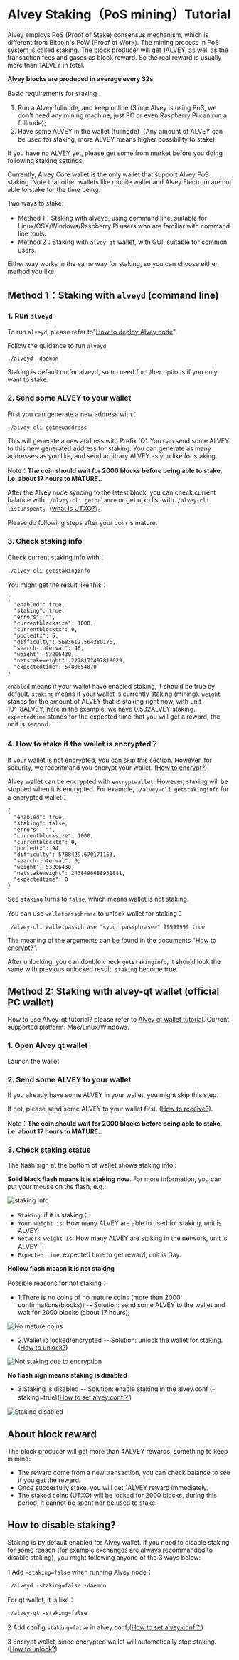 # Alvey Staking（PoS mining）Tutorial

Alvey employs PoS (Proof of Stake) consensus mechanism, which is different from Bitcoin's PoW (Proof of Work). The mining process in PoS system is called staking. The block producer will get 1ALVEY, as well as the transaction fees and gases as block reward. So the real reward is usually more than 1ALVEY in total.

**Alvey blocks are produced in average every 32s**

Basic requirements for staking：

1. Run a Alvey fullnode, and keep online (Since Alvey is using PoS, we don't need any mining machine, just PC or even Raspberry Pi can run a fullnode);
2. Have some ALVEY in the wallet (fullnode)（Any amount of ALVEY can be used for staking, more ALVEY means higher possibility to stake).

If you have no ALVEY yet, please get some from market before you doing following staking settings.

Currently, Alvey Core wallet is the only wallet that support Alvey PoS staking. Note that other wallets like mobile wallet and Alvey Electrum are not able to stake for the time being.

Two ways to stake:

* Method 1：Staking with alveyd, using command line, suitable for Linux/OSX/Windows/Raspberry Pi users who are familiar with command line tools.
* Method 2：Staking with `alvey-qt` wallet, with GUI, suitable for common users.

Either way works in the same way for staking, so you can choose either method you like.

## Method 1：Staking with `alveyd` (command line)

### 1. Run `alveyd`

To run `alveyd`, please refer to"[How to deploy Alvey node](../Guidance-of-Alvey-Deployment-and-RPC-Settings.md)".

Follow the guidance to run `alveyd`:

```
./alveyd -daemon
```

Staking is default on for alveyd, so no need for other options if you only want to stake.

### 2. Send some ALVEY to your wallet

First you can generate a new address with：

```
./alvey-cli getnewaddress
```

This will generate a new address with Prefix 'Q'. You can send some ALVEY to this new generated address for staking. You can generate as many addresses as you like, and send arbitrary ALVEY as you like for staking.

Note：**The coin should wait for 2000 blocks before being able to stake, i.e. about 17 hours to MATURE.**. 

After the Alvey node syncing to the latest block, you can check current balance with `./alvey-cli getbalance` or get utxo list with`./alvey-cli listunspent`。（[what is UTXO?](https://github.com/alveyproject/documents/blob/master/zh/Alvey-Blockchain-Guide.md#utxo账户模型)）。

Please do following steps after your coin is mature.

### 3. Check staking info

Check current staking info with：

```
./alvey-cli getstakinginfo
```

You might get the result like this：

```
{
  "enabled": true,
  "staking": true,
  "errors": "",
  "currentblocksize": 1000,
  "currentblocktx": 0,
  "pooledtx": 5,
  "difficulty": 5683612.564280176,
  "search-interval": 46,
  "weight": 53206430,
  "netstakeweight": 2278172497819029,
  "expectedtime": 5480654870
}
```

`enabled` means if your wallet have enabled staking, it should be true by default. `staking` means if your wallet is currently staking (mining). `weight` stands for the amount of ALVEY that is staking right now, with unit 10^-8ALVEY, here in the example, we have 0.532ALVEY staking. `expectedtime` stands for the expected time that you will get a reward, the unit is second.

### 4. How to stake if the wallet is encrypted？

If your wallet is not encrypted, you can skip this section. However, for security, we recommand you encrypt your wallet. ([How to encrypt?](../Encrypt-and-Unlock-Alvey-Wallet/README.md))

Alvey wallet can be encrypted with `encryptwallet`. However, staking will be stopped when it is encrypted. For example, `./alvey-cli getstakinginfo` for a encrypted wallet：

```
{
  "enabled": true,
  "staking": false,
  "errors": "",
  "currentblocksize": 1000,
  "currentblocktx": 0,
  "pooledtx": 94,
  "difficulty": 5788429.670171153,
  "search-interval": 0,
  "weight": 53206430,
  "netstakeweight": 2438496688951881,
  "expectedtime": 0
}
```

See `staking` turns to `false`, which means wallet is not staking.

You can use `walletpassphrase` to unlock wallet for staking：

```
./alvey-cli walletpassphrase "<your passphrase>" 99999999 true
```

The meaning of the arguments can be found in the documents "[How to encrypt?](../Encrypt-and-Unlock-Alvey-Wallet/README.md)".

After unlocking, you can double check `getstakinginfo`, it should look the same with previous unlocked result, `staking` become true.

## Method 2: Staking with alvey-qt wallet (official PC wallet)

How to use Alvey-qt tutorial? please refer to [Alvey qt wallet tutorial](../Alvey-Wallet-Tutorial/README.md). Current supported platform: Mac/Linux/Windows.

### 1. Open Alvey qt wallet

Launch the wallet.

### 2. Send some ALVEY to your wallet

If you already have some ALVEY in your wallet, you might skip this step.

If not, please send some ALVEY to your wallet first. ([How to receive?](../Alvey-Wallet-Tutorial/README.md)).

Note：**The coin should wait for 2000 blocks before being able to stake, i.e. about 17 hours to MATURE.**. 

### 3. Check staking status

The flash sign at the bottom of wallet shows staking info :

**Solid black flash means it is staking now**. For more information, you can put your mouse on the flash, e.g.:

![staking info](staking.png)

* `Staking`: if it is staking；
* `Your weight is`: How many ALVEY are able to used for staking, unit is ALVEY;
* `Network weight is`: How many ALVEY are staking in the network, unit is ALVEY；
* `Expected time`: expected time to get reward, unit is Day.

**Hollow flash measn it is not staking**

Possible reasons for not staking：

* 1.There is no coins of no mature coins (more than 2000 confirmations(blocks)) -- Solution: send some ALVEY to the wallet and wait for 2000 blocks (about 17 hours);

![No mature coins](not-mature.png)

* 2.Wallet is locked/encrypted -- Solution: unlock the wallet for staking. ([How to unlock?](../Encrypt-and-Unlock-Alvey-Wallet/README.md))

![Not staking due to encryption](locked.png)

**No flash sign means staking is disabled**

* 3.Staking is disabled -- Solution: enable staking in the alvey.conf (-staking=true)([How to set alvey.conf？](../Guidance-of-Alvey-Deployment-and-RPC-Settings.md))

![Staking disabled](staking-disabled.png)

## About block reward

The block producer will get more than 4ALVEY rewards, something to keep in mind:

* The reward come from a new transaction, you can check balance to see if you get the reward.
* Once succesfully stake, you will get 1ALVEY reward immediately.
* The staked coins (UTXO) will be locked for 2000 blocks, during this period, it cannot be spent nor be used to stake. 

## How to disable staking?

Staking is by default enabled for Alvey wallet. If you need to disable staking for some reason (for example exchanges are always recommanded to disable staking), you might following anyone of the 3 ways below:

1 Add `-staking=false` when running Alvey node：

```
./alveyd -staking=false -daemon
```

For qt wallet, it is like：

```
./alvey-qt -staking=false
```

2 Add config `staking=false` in alvey.conf;([How to set alvey.conf？](../Guidance-of-Alvey-Deployment-and-RPC-Settings.md))

3 Encrypt wallet, since encrypted wallet will automatically stop staking.([How to unlock?](../Encrypt-and-Unlock-Alvey-Wallet/README.md))